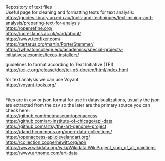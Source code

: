 Repository of text files<br>
Useful page for cleaning and formatting texts for text analysis:<br>
https://guides.library.uq.edu.au/tools-and-techniques/text-mining-and-analysis/preparing-text-for-analysis  <br>
https://openrefine.org/ <br>
https://ucrel.lancs.ac.uk/vard/about/ <br>
https://www.textfixer.com/ <br>
https://tartarus.org/martin/PorterStemmer/ <br>
https://wheatoncollege.edu/academics/special-projects-initiatives/lexomics/lexos-installers/ <br>

guidelines to format according to Text Initiative (TEI)<br>
https://tei-c.org/release/doc/tei-p5-doc/en/html/index.html

for text analysis we can use Voyant<br>
https://voyant-tools.org/ <br><br>

Files are in csv or json format for use in datavisualizations, usually the json are extracted from the csv so the later are the primary source
you can check here:<br>
https://github.com/metmuseum/openaccess<br>
https://github.com/art-institute-of-chicago/api-data<br>
https://github.com/artsy/the-art-genome-project<br>
https://dahd.hcommons.org/open-data-collections/<br>
https://openaccess-api.clevelandart.org/<br>
https://collection.cooperhewitt.org/api/<br>
https://www.wikidata.org/wiki/Wikidata:WikiProject_sum_of_all_paintings<br>
https://www.artnome.com/art-data<br>

